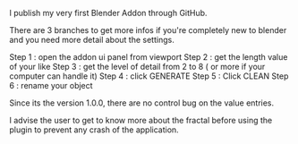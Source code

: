 I publish my very first Blender Addon through GitHub.

There are 3 branches to get more infos if you're completely new to blender and you need more detail about the settings.

Step 1 : open the addon ui panel from viewport
Step 2 : get the length value of your like
Step 3 : get the level of detail from 2 to 8 ( or more if your computer can handle it)
Step 4 : click GENERATE
Step 5 : Click CLEAN
Step 6 : rename your object

Since its the version 1.0.0, there are no control bug on the value entries.

I advise the user to get to know more about the fractal before using the plugin to prevent any crash of the application.
